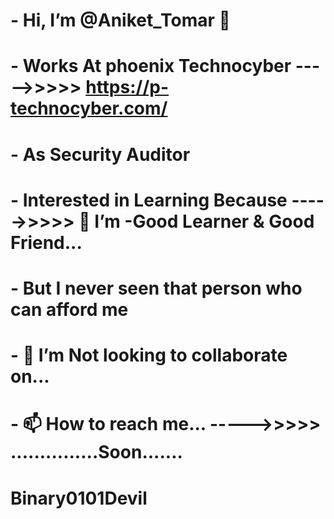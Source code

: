 # - Hi, I’m @Aniket_Tomar 👋 
# - Works At phoenix Technocyber ----->>>>> https://p-technocyber.com/
# - As Security Auditor
# - Interested in Learning Because ----->>>>> 🌱 I’m -Good Learner & Good Friend...
# - But I never seen that person who can afford me 
# - 💞️ I’m Not looking to collaborate on...
# - 📫 How to reach me... ----->>>>> ...............Soon.......

# Binary0101Devil
